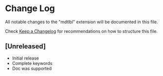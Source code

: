 # Change Log

All notable changes to the "mdtlbl" extension will be documented in this file.

Check [Keep a Changelog](http://keepachangelog.com/) for recommendations on how to structure this file.

## [Unreleased]

- Initial release
- Complete keywords
- Doc was supported